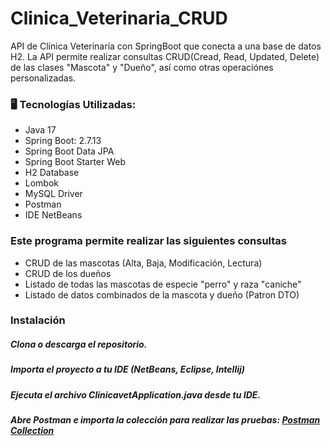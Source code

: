 # Clinica_Veterinaria_CRUD
API de Clínica Veterinaría con SpringBoot que conecta a una base de datos H2. 
La API permite realizar consultas CRUD(Cread, Read, Updated, Delete) de las clases "Mascota" y "Dueño", así como otras operaciónes personalizadas.


 ### 🖥️ Tecnologías Utilizadas:
* Java 17
* Spring Boot: 2.7.13
* Spring Boot Data JPA
* Spring Boot Starter Web
* H2 Database
* Lombok
* MySQL Driver
* Postman
* IDE NetBeans
 
 ### Este programa permite realizar las siguientes consultas 
 * CRUD de las mascotas (Alta, Baja, Modificación, Lectura)
 * CRUD de los dueños
 * Listado de todas las mascotas de especie "perro" y raza "caniche"
 * Listado de datos combinados de la mascota y dueño (Patron DTO)

 ### Instalación

##### Clona o descarga el repositorio.
##### Importa el proyecto a tu IDE (NetBeans, Eclipse, Intellij)
##### Ejecuta el archivo ClinicavetApplication.java desde tu IDE.
##### Abre Postman e importa la colección para realizar las pruebas: [Postman Collection](https://github.com/luzhersor/Clinica_Veterinaria_CRUD/blob/main/ClinicaVeterinaria.postman_collection.json)

  
  
